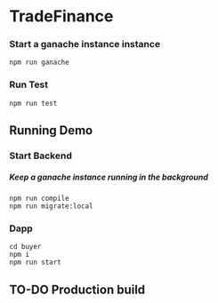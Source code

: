 # TradeFinance

### Start a ganache instance instance 

`npm run ganache`

### Run Test 

`npm run test`

## Running Demo

### Start Backend

##### Keep a ganache instance running in the background

```
npm run compile
npm run migrate:local
```

### Dapp

```
cd buyer
npm i
npm run start
```

## TO-DO Production build
